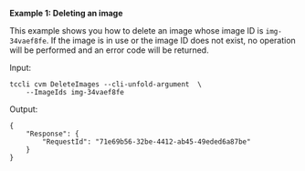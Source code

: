 **Example 1: Deleting an image**

This example shows you how to delete an image whose image ID is `img-34vaef8fe`. If the image is in use or the image ID does not exist, no operation will be performed and an error code will be returned.

Input: 

```
tccli cvm DeleteImages --cli-unfold-argument  \
    --ImageIds img-34vaef8fe
```

Output: 
```
{
    "Response": {
        "RequestId": "71e69b56-32be-4412-ab45-49eded6a87be"
    }
}
```

